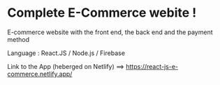 # Complete E-Commerce webite ! 

E-commerce website with the front end, the back end and the payment method

Language : React.JS / Node.js / Firebase

Link to the App (heberged on Netlify) ==> https://react-js-e-commerce.netlify.app/
